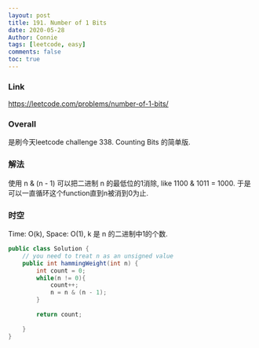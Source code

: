 ```yaml
---
layout: post
title: 191. Number of 1 Bits
date: 2020-05-28
Author: Connie 
tags: [leetcode, easy]
comments: false
toc: true
---
```

### Link
https://leetcode.com/problems/number-of-1-bits/

### Overall
是刷今天leetcode challenge 338. Counting Bits 的简单版.

### 解法
使用 n & (n - 1) 可以把二进制 n 的最低位的1消除, like 1100 & 1011 = 1000. 于是可以一直循环这个function直到n被消到0为止.

### 时空
Time: O(k), Space: O(1), k 是 n 的二进制中1的个数.

```java
public class Solution {
    // you need to treat n as an unsigned value
    public int hammingWeight(int n) {
        int count = 0;
        while(n != 0){
            count++;
            n = n & (n - 1);
        }
        
        return count;
        
    }
}
```